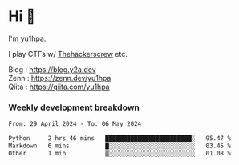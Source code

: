 # Hi 👋

I'm yu1hpa.

I play CTFs w/ [Thehackerscrew](https://www.thehackerscrew.team/) etc.

Blog : https://blog.y2a.dev  
Zenn : https://zenn.dev/yu1hpa  
Qiita : https://qiita.com/yu1hpa  

### Weekly development breakdown

<!--START_SECTION:waka-->

```txt
From: 29 April 2024 - To: 06 May 2024

Python     2 hrs 46 mins   ████████████████████████░   95.47 %
Markdown   6 mins          █░░░░░░░░░░░░░░░░░░░░░░░░   03.45 %
Other      1 min           ▒░░░░░░░░░░░░░░░░░░░░░░░░   01.08 %
```

<!--END_SECTION:waka-->

